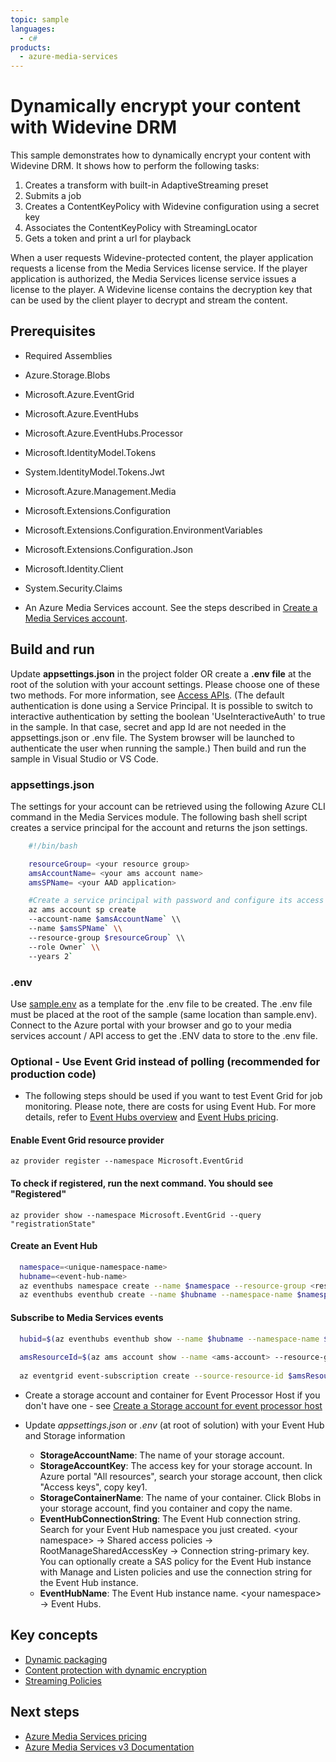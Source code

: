 ```yaml
---
topic: sample
languages:
  - c#
products:
  - azure-media-services
---
```


# Dynamically encrypt your content with Widevine DRM

This sample demonstrates how to dynamically encrypt your content with Widevine DRM. It shows how to perform the following tasks:

1. Creates a transform with built-in AdaptiveStreaming preset
1. Submits a job
1. Creates a ContentKeyPolicy with Widevine configuration using a secret key
1. Associates the ContentKeyPolicy with StreamingLocator
1. Gets a token and print a url for playback

When a user requests Widevine-protected content, the player application requests a license from the Media Services license service. If the player application is authorized, the Media Services license service issues a license to the player. A Widevine license contains the decryption key that can be used by the client player to decrypt and stream the content.

## Prerequisites

* Required Assemblies

* Azure.Storage.Blobs
* Microsoft.Azure.EventGrid
* Microsoft.Azure.EventHubs
* Microsoft.Azure.EventHubs.Processor
* Microsoft.IdentityModel.Tokens
* System.IdentityModel.Tokens.Jwt
* Microsoft.Azure.Management.Media
* Microsoft.Extensions.Configuration
* Microsoft.Extensions.Configuration.EnvironmentVariables
* Microsoft.Extensions.Configuration.Json
* Microsoft.Identity.Client
* System.Security.Claims

* An Azure Media Services account. See the steps described in [Create a Media Services account](https://docs.microsoft.com/azure/media-services/latest/create-account-cli-quickstart).

## Build and run

Update **appsettings.json** in the project folder OR create a **.env file** at the root of the solution with your account settings. Please choose one of these two methods.
For more information, see [Access APIs](https://docs.microsoft.com/en-us/azure/media-services/latest/access-api-howto).
(The default authentication is done using a Service Principal. It is possible to switch to interactive authentication by setting the boolean 'UseInteractiveAuth' to true in the sample. In that case, secret and app Id are not needed in the appsettings.json or .env file. The System browser will be launched to authenticate the user when running the sample.)
Then build and run the sample in Visual Studio or VS Code.

### appsettings.json

The settings for your account can be retrieved using the following Azure CLI command in the Media Services module. The following bash shell script creates a service principal for the account and returns the json settings.

```bash
    #!/bin/bash

    resourceGroup= <your resource group>
    amsAccountName= <your ams account name>
    amsSPName= <your AAD application>

    #Create a service principal with password and configure its access to an Azure Media Services account.
    az ams account sp create
    --account-name $amsAccountName` \\
    --name $amsSPName` \\
    --resource-group $resourceGroup` \\
    --role Owner` \\
    --years 2`
```

### .env

Use [sample.env](../../sample.env) as a template for the .env file to be created. The .env file must be placed at the root of the sample (same location than sample.env).
Connect to the Azure portal with your browser and go to your media services account / API access to get the .ENV data to store to the .env file.

### Optional - Use Event Grid instead of polling (recommended for production code)

* The following steps should be used if you want to test Event Grid for job monitoring. Please note, there are costs for using Event Hub. For more details, refer to [Event Hubs overview](https://azure.microsoft.com/en-in/pricing/details/event-hubs/) and [Event Hubs pricing](https://docs.microsoft.com/en-us/azure/event-hubs/event-hubs-faq#pricing).

#### Enable Event Grid resource provider

  `az provider register --namespace Microsoft.EventGrid`

#### To check if registered, run the next command. You should see "Registered"

  `az provider show --namespace Microsoft.EventGrid --query "registrationState"`

#### Create an Event Hub

```bash
  namespace=<unique-namespace-name>
  hubname=<event-hub-name>
  az eventhubs namespace create --name $namespace --resource-group <resource-group>
  az eventhubs eventhub create --name $hubname --namespace-name $namespace --resource-group <resource-group>
```

#### Subscribe to Media Services events

```bash
  hubid=$(az eventhubs eventhub show --name $hubname --namespace-name $namespace --resource-group <resource-group> --query id --output tsv)\
  
  amsResourceId=$(az ams account show --name <ams-account> --resource-group <resource-group> --query id --output tsv)\
  
  az eventgrid event-subscription create --source-resource-id $amsResourceId --name &lt;event-subscription-name&gt; --endpoint-type eventhub --endpoint $hubid
```

* Create a storage account and container for Event Processor Host if you don't have one - see [Create a Storage account for event processor host](https://docs.microsoft.com/en-us/azure/event-hubs/event-hubs-dotnet-standard-getstarted-send#create-a-storage-account-for-event-processor-host)

* Update *appsettings.json* or *.env* (at root of solution) with your Event Hub and Storage information
  * **StorageAccountName**: The name of your storage account.
  * **StorageAccountKey**: The access key for your storage account. In Azure portal "All resources", search your storage account, then click "Access keys", copy key1.
  * **StorageContainerName**: The name of your container. Click Blobs in your storage account, find you container and copy the name.
  * **EventHubConnectionString**: The Event Hub connection string. Search for your Event Hub namespace you just created. &lt;your namespace&gt; -&gt; Shared access policies -&gt; RootManageSharedAccessKey -&gt; Connection string-primary key. You can optionally create a SAS policy for the Event Hub instance with Manage and Listen policies and use the connection string for the Event Hub instance.
  * **EventHubName**: The Event Hub instance name.  &lt;your namespace&gt; -&gt; Event Hubs.

## Key concepts

* [Dynamic packaging](https://docs.microsoft.com/azure/media-services/latest/dynamic-packaging-overview)
* [Content protection with dynamic encryption](https://docs.microsoft.com/azure/media-services/latest/content-protection-overview)
* [Streaming Policies](https://docs.microsoft.com/azure/media-services/latest/streaming-policy-concept)

## Next steps

* [Azure Media Services pricing](https://azure.microsoft.com/pricing/details/media-services/)
* [Azure Media Services v3 Documentation](https://docs.microsoft.com/azure/media-services/latest/)
